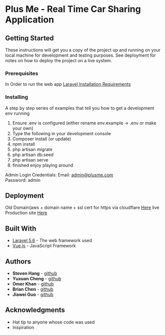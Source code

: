 # Plus Me - Real Time Car Sharing Application


## Getting Started

These instructions will get you a copy of the project up and running on your local machine for development and testing purposes. See deployment for notes on how to deploy the project on a live system.

### Prerequisites

In Order to run the web app
[Laravel Installation Requirements](https://laravel.com/docs/5.6/installation)

### Installing

A step by step series of examples that tell you how to get a development env running

1. Ensure .env is configured (either rename env.example -> .env or make your own)
2. Type the following in your development console
3. Composer install (or update)
4. npm install
5. php artisan migrate 
6. php artisan db:seed 
7. php artisan serve
8. finished enjoy playing around 

Admin Login Credentials:
Email: admin@plusme.com   
Password: admin

## Deployment

Old Domain(aws + domain name + ssl cert for https via cloudflare [Here](https://www.plusme.me)
live Production site [Here](https://hidden-coast-61941.herokuapp.com/)

## Built With

* [Laravel 5.6](https://laravel.com/docs/5.6/releases#laravel-5.6) - The web framework used
* [Vue.js](https://vuejs.org/) - JavaScript Framework

## Authors

* **Steven Hang** - [github](https://github.com/Steven04H)
* **Yuxuan Cheng**  - [github](https://github.com/rmit-s3516930-yuxuan-cheng)
* **Omer Khan**  - [github]()
* **Brian Chen** - [github](https://github.com/brianchenrmit)
* **Jiawei Guo** - [github]()

## Acknowledgments

* Hat tip to anyone whose code was used
* Inspiration

